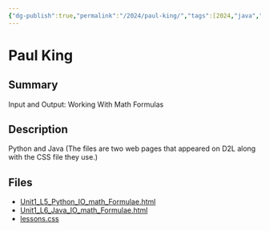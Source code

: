 ```yaml
---
{"dg-publish":true,"permalink":"/2024/paul-king/","tags":[2024,"java","python","mathematics"]}
---
```



# Paul King

## Summary

Input and Output: Working With Math Formulas

## Description

Python and Java (The files are two web pages that appeared on D2L along with the CSS file they use.)

## Files

*   [Unit1\_L5\_Python\_IO\_math\_Formulae.html](resources/Paul_King/Unit1_L5_Python_IO_math_Formulae.html)
*   [Unit1\_L6\_Java\_IO\_math\_Formulae.html](resources/Paul_King/Unit1_L6_Java_IO_math_Formulae.html)
*   [lessons.css](resources/Paul_King/lessons.css)
